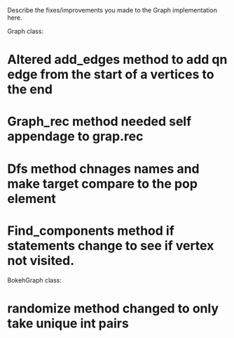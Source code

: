Describe the fixes/improvements you made to the Graph implementation here.

Graph class:

# Altered add_edges method to add qn edge from the start of a vertices to the end

# Graph_rec method needed self appendage to grap.rec

# Dfs method chnages names and make target compare to the pop element

# Find_components method if statements change to see if vertex not visited.

BokehGraph class:

# randomize method changed to only take unique int pairs

